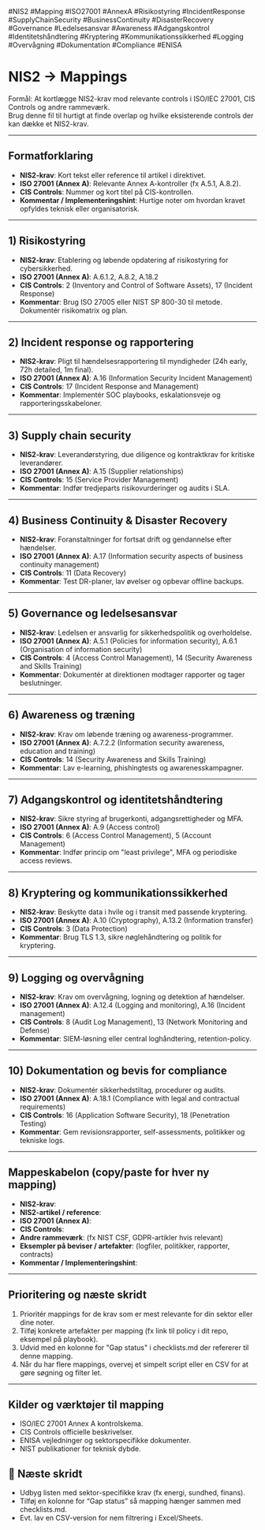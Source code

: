 #NIS2 #Mapping #ISO27001  #AnnexA #Risikostyring #IncidentResponse #SupplyChainSecurity #BusinessContinuity #DisasterRecovery #Governance #Ledelsesansvar #Awareness #Adgangskontrol #Identitetshåndtering #Kryptering #Kommunikationssikkerhed #Logging #Overvågning #Dokumentation #Compliance #ENISA
# NIS2 → Mappings

Formål: At kortlægge NIS2-krav mod relevante controls i ISO/IEC 27001, CIS Controls og andre rammeværk.  
Brug denne fil til hurtigt at finde overlap og hvilke eksisterende controls der kan dække et NIS2-krav.

---

## Formatforklaring
- **NIS2-krav**: Kort tekst eller reference til artikel i direktivet.  
- **ISO 27001 (Annex A)**: Relevante Annex A-kontroller (fx A.5.1, A.8.2).  
- **CIS Controls**: Nummer og kort titel på CIS-kontrollen.  
- **Kommentar / Implementeringshint**: Hurtige noter om hvordan kravet opfyldes teknisk eller organisatorisk.

---

## 1) Risikostyring
- **NIS2-krav**: Etablering og løbende opdatering af risikostyring for cybersikkerhed.  
- **ISO 27001 (Annex A)**: A.6.1.2, A.8.2, A.18.2  
- **CIS Controls**: 2 (Inventory and Control of Software Assets), 17 (Incident Response)  
- **Kommentar**: Brug ISO 27005 eller NIST SP 800-30 til metode. Dokumentér risikomatrix og plan.

---

## 2) Incident response og rapportering
- **NIS2-krav**: Pligt til hændelsesrapportering til myndigheder (24h early, 72h detailed, 1m final).  
- **ISO 27001 (Annex A)**: A.16 (Information Security Incident Management)  
- **CIS Controls**: 17 (Incident Response and Management)  
- **Kommentar**: Implementér SOC playbooks, eskalationsveje og rapporteringsskabeloner.

---

## 3) Supply chain security
- **NIS2-krav**: Leverandørstyring, due diligence og kontraktkrav for kritiske leverandører.  
- **ISO 27001 (Annex A)**: A.15 (Supplier relationships)  
- **CIS Controls**: 15 (Service Provider Management)  
- **Kommentar**: Indfør tredjeparts risikovurderinger og audits i SLA.

---

## 4) Business Continuity & Disaster Recovery
- **NIS2-krav**: Foranstaltninger for fortsat drift og gendannelse efter hændelser.  
- **ISO 27001 (Annex A)**: A.17 (Information security aspects of business continuity management)  
- **CIS Controls**: 11 (Data Recovery)  
- **Kommentar**: Test DR-planer, lav øvelser og opbevar offline backups.

---

## 5) Governance og ledelsesansvar
- **NIS2-krav**: Ledelsen er ansvarlig for sikkerhedspolitik og overholdelse.  
- **ISO 27001 (Annex A)**: A.5.1 (Policies for information security), A.6.1 (Organisation of information security)  
- **CIS Controls**: 4 (Access Control Management), 14 (Security Awareness and Skills Training)  
- **Kommentar**: Dokumentér at direktionen modtager rapporter og tager beslutninger.

---

## 6) Awareness og træning
- **NIS2-krav**: Krav om løbende træning og awareness-programmer.  
- **ISO 27001 (Annex A)**: A.7.2.2 (Information security awareness, education and training)  
- **CIS Controls**: 14 (Security Awareness and Skills Training)  
- **Kommentar**: Lav e-learning, phishingtests og awarenesskampagner.

---

## 7) Adgangskontrol og identitetshåndtering
- **NIS2-krav**: Sikre styring af brugerkonti, adgangsrettigheder og MFA.  
- **ISO 27001 (Annex A)**: A.9 (Access control)  
- **CIS Controls**: 6 (Access Control Management), 5 (Account Management)  
- **Kommentar**: Indfør princip om "least privilege", MFA og periodiske access reviews.

---

## 8) Kryptering og kommunikationssikkerhed
- **NIS2-krav**: Beskytte data i hvile og i transit med passende kryptering.  
- **ISO 27001 (Annex A)**: A.10 (Cryptography), A.13.2 (Information transfer)  
- **CIS Controls**: 3 (Data Protection)  
- **Kommentar**: Brug TLS 1.3, sikre nøglehåndtering og politik for kryptering.

---

## 9) Logging og overvågning
- **NIS2-krav**: Krav om overvågning, logning og detektion af hændelser.  
- **ISO 27001 (Annex A)**: A.12.4 (Logging and monitoring), A.16 (Incident management)  
- **CIS Controls**: 8 (Audit Log Management), 13 (Network Monitoring and Defense)  
- **Kommentar**: SIEM-løsning eller central loghåndtering, retention-policy.

---

## 10) Dokumentation og bevis for compliance
- **NIS2-krav**: Dokumentér sikkerhedstiltag, procedurer og audits.  
- **ISO 27001 (Annex A)**: A.18.1 (Compliance with legal and contractual requirements)  
- **CIS Controls**: 16 (Application Software Security), 18 (Penetration Testing)  
- **Kommentar**: Gem revisionsrapporter, self-assessments, politikker og tekniske logs.

---

## Mappeskabelon (copy/paste for hver ny mapping)
- **NIS2-krav**: 
- **NIS2-artikel / reference**: 
- **ISO 27001 (Annex A)**: 
- **CIS Controls**: 
- **Andre rammeværk**: (fx NIST CSF, GDPR-artikler hvis relevant)
- **Eksempler på beviser / artefakter**: (logfiler, politikker, rapporter, contracts)
- **Kommentar / Implementeringshint**: 

---

## Prioritering og næste skridt
1. Prioritér mappings for de krav som er mest relevante for din sektor eller dine noter.  
2. Tilføj konkrete artefakter per mapping (fx link til policy i dit repo, eksempel på playbook).  
3. Udvid med en kolonne for "Gap status" i checklists.md der refererer til denne mapping.  
4. Når du har flere mappings, overvej et simpelt script eller en CSV for at gøre søgning og filter let.

---

## Kilder og værktøjer til mapping
- ISO/IEC 27001 Annex A kontrolskema.  
- CIS Controls officielle beskrivelser.  
- ENISA vejledninger og sektorspecifikke dokumenter.  
- NIST publikationer for teknisk dybde.

## 📌 Næste skridt
- Udbyg listen med sektor-specifikke krav (fx energi, sundhed, finans).  
- Tilføj en kolonne for “Gap status” så mapping hænger sammen med checklists.md.  
- Evt. lav en CSV-version for nem filtrering i Excel/Sheets.  